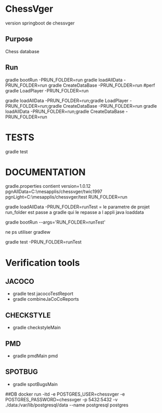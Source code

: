# ChessVger
version springboot de chessvger
## Purpose

Chess database

## Run

gradle bootRun -PRUN_FOLDER=run
gradle loadAllData -PRUN_FOLDER=run
gradle CreateDataBase -PRUN_FOLDER=run #perf
gradle LoadPlayer -PRUN_FOLDER=run

gradle loadAllData -PRUN_FOLDER=run;gradle LoadPlayer -PRUN_FOLDER=run;gradle CreateDataBase -PRUN_FOLDER=run
gradle loadAllData -PRUN_FOLDER=run;gradle CreateDataBase -PRUN_FOLDER=run

# TESTS

gradle test

# DOCUMENTATION

gradle.properties contient version=1.0.12
pgnAllData=C:\mesapplis/chessvger/twic1997
pgnLight=C:\mesapplis/chessvger/test
RUN_FOLDER=run

gradle loadAllData -PRUN_FOLDER=runTest
= le parametre de projet run_folder est passe a gradle
qui le repasse a l appli java loaddata

gradle bootRun --args='RUN_FOLDER=runTest'

ne ps utiliser gradlew

gradle test -PRUN_FOLDER=runTest

# Verification tools

## JACOCO

- gradle test jacocoTestReport
- gradle combineJaCoCoReports

## CHECKSTYLE

- gradle checkstyleMain

## PMD

- gradle pmdMain pmd

## SPOTBUG

- gradle spotBugsMain

##DB
docker run -itd -e POSTGRES_USER=chessvger -e POSTGRES_PASSWORD=chessvger -p 5432:5432 -v ./data:/var/lib/postgresql/data --name postgresql postgres